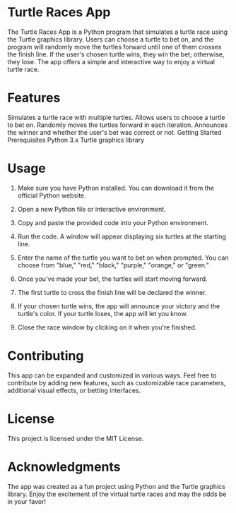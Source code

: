 # Turtle Races App
The Turtle Races App is a Python program that simulates a turtle race using the Turtle graphics library. Users can choose a turtle to bet on, and the program will randomly move the turtles forward until one of them crosses the finish line. If the user's chosen turtle wins, they win the bet; otherwise, they lose. The app offers a simple and interactive way to enjoy a virtual turtle race.

# Features
Simulates a turtle race with multiple turtles.
Allows users to choose a turtle to bet on.
Randomly moves the turtles forward in each iteration.
Announces the winner and whether the user's bet was correct or not.
Getting Started
Prerequisites
Python 3.x
Turtle graphics library

# Usage
1. Make sure you have Python installed. You can download it from the official Python website.

2. Open a new Python file or interactive environment.

3. Copy and paste the provided code into your Python environment.

4. Run the code. A window will appear displaying six turtles at the starting line.

5. Enter the name of the turtle you want to bet on when prompted. You can choose from "blue," "red," "black," "purple," "orange," or "green."

6. Once you've made your bet, the turtles will start moving forward.

7. The first turtle to cross the finish line will be declared the winner.

8. If your chosen turtle wins, the app will announce your victory and the turtle's color. If your turtle loses, the app will let you know.

9. Close the race window by clicking on it when you're finished.

# Contributing
This app can be expanded and customized in various ways. Feel free to contribute by adding new features, such as customizable race parameters, additional visual effects, or betting interfaces.

# License
This project is licensed under the MIT License.

# Acknowledgments
The app was created as a fun project using Python and the Turtle graphics library.
Enjoy the excitement of the virtual turtle races and may the odds be in your favor!
